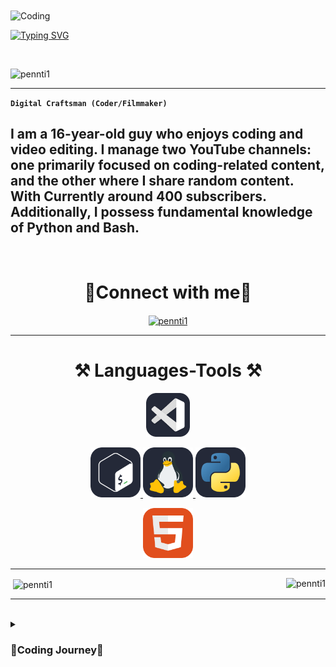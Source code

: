 <img align="center" alt="Coding" width="400" src="https://gifdb.com/images/high/coding-animated-laptop-flow-stream-ja04010rm5o68zfk.gif">



<a href="https://git.io/typing-svg"><img src="https://readme-typing-svg.demolab.com?font=Product+Sans&size=50&pause=1000&color=FFFFFF&background=FFFFFF00&center=true&vCenter=true&random=false&width=900&lines=Hi%F0%9F%91%8B%2C I'm  Moritz Maier;I'm+16+years+old+and+from+Germany" alt="Typing SVG" title="Laptop"/></a>
<p align="left"> <a href="https://twitter.com/" target="_blank"><img src="https://img.shields.io/twitter/follow/?logo=twitter&style=for-the-badge" alt="" /></a> </p>
<p align="left"> <img src="https://komarev.com/ghpvc/?username=pennti1&label=Profile%20views&color=0e75b6&style=flat" alt="pennti1" /> </p>
<hr>


**`Digital Craftsman (Coder/Filmmaker)`**

<h2>I am a 16-year-old guy who enjoys coding and video editing. I manage two YouTube channels: one primarily focused on coding-related content, and the other where I share random content. With Currently around 400 subscribers. Additionally, I possess fundamental knowledge of Python and Bash.</h2>










<br>
<h1 align="center">👀Connect with me👀</h1>
<p align="center">
<a href=https://www.youtube.com/@pennti/featured" target="_blank"><img align="center" src="https://raw.githubusercontent.com/rahuldkjain/github-profile-readme-generator/master/src/images/icons/Social/youtube.svg" alt="pennti1" height="50" width="50" /></a>
</p>
<hr>

<h1 align="center">⚒️ Languages-Tools ⚒️</h1>
<p align="center"> <a href="https://code.visualstudio.com" target="_blank" rel="noreferrer" > <img src="https://raw.githubusercontent.com/tandpfun/skill-icons/65dea6c4eaca7da319e552c09f4cf5a9a8dab2c8/icons/VSCode-Dark.svg" alt="VS-CODE" width="70" height="70"</p>
<p align="center"> <a href="https://www.gnu.org/software/bash/" target="_blank" rel="noreferrer"> <img src="https://raw.githubusercontent.com/tandpfun/skill-icons/65dea6c4eaca7da319e552c09f4cf5a9a8dab2c8/icons/Bash-Dark.svg" alt="bash" width="80" height="80"/> </a> <a href="https://www.w3schools.com/css/"<img src="https://www.vectorlogo.zone/logos/git-scm/git-scm-icon.svg" alt="git" width="80" height="80"/> </a> <a href="https://www.w3.org/html/" target="_blank"
<a href="https://www.linux.org" target="_blank" rel="noreferrer"> <img src="https://raw.githubusercontent.com/tandpfun/skill-icons/65dea6c4eaca7da319e552c09f4cf5a9a8dab2c8/icons/Linux-Dark.svg" alt="linux" width="80"height="80"/> </a> <a href="https://www.python.org" target="_blank" rel="noreferrer"> <img src="https://raw.githubusercontent.com/tandpfun/skill-icons/65dea6c4eaca7da319e552c09f4cf5a9a8dab2c8/icons/Python-Dark.svg" alt="python" width="80" height="80"/> </a> 

<p align="center"> <a href="https://de.wikipedia.org/wiki/Hypertext_Markup_Language" target="_blank" > <img src="https://raw.githubusercontent.com/tandpfun/skill-icons/65dea6c4eaca7da319e552c09f4cf5a9a8dab2c8/icons/HTML.svg" alt="HTML" width="80" height="80"</p></a>


<hr>

<hp><img align="right" src="https://github-readme-streak-stats.herokuapp.com/?user=Moritz344&" alt="pennti1 " /></hp>
<p>&nbsp;<img align="center" src="https://github-readme-stats.vercel.app/api?username=Moritz344&show_icons=true&locale=en" alt="pennti1" /></p>
<hr>
<br>

<details>
  <summary><h3>🚀Coding Journey🚀</h3></summary>
 At the age of 14, I embarked on my coding journey. Following a brief hiatus post-introductory Python learning, I returned to coding, immersing myself in daily learning sessions, largely comprising tutorial consumption. This phase led me into the depths of "tutorial hell," from which I eventually emerged, finding newfound enjoyment in independent project development.
In addition, I delved into the realm of Linux, hacking, and Bash programming, spurred by my exploration of a dedicated book. Subsequently rekindling my interest in Python, I embarked on the creation of various small-scale projects, including a terminal, to-do list, Flappy Bird clone, and Guess the Number game.

Despite occasional doubts about my progress, reflecting on my journey fills me with pride, motivating me to aspire toward becoming a proficient programmer in the future. Thank you for taking the time to read about my experiences. ❤️


